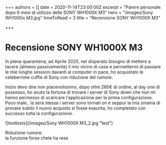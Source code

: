 +++
authors = []
date = 2020-11-14T23:00:00Z
excerpt = "Parere personale dopo 6 mesi di utilizzo delle SONY WH1000X M3"
hero = "/images/Sony WH1000x M3.jpg"
timeToRead = 3
title = "Recensione SONY WH1000X M3"

+++
# Recensione SONY WH1000X M3

In piena quarantena, ad Aprile 2020, nel disperato bisogno di mettere a tacere (almeno passivamente) il mio vicino di casa e permettermi di passare le mie lunghe sessioni davanti al computer in pace,  ho acquistato le celeberrime cuffie di Sony con riduzione del rumore.

Inizio devo dire non piacevolissimo, dopo oltre 260€ di ordine, al day one di possesso, ho avuto la fortuna di trovare i server di Sony down che non mi hanno permesso di scaricare l'applicazione per la prima configurazione.  
Poco male.. la sera stessa i server sono tornati on e seppur la mia smania di provare subito il nuovo acquisto si fosse esaurita, ho completato con successo tutta la configurazione.

![testtests](/images/Sony WH1000X M3_2.jpg "test")

Riduzione rumore:  
la funzione forse chele ha rese